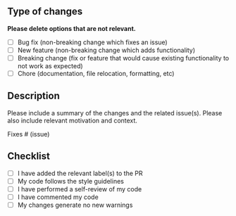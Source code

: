 ## Type of changes

**Please delete options that are not relevant.**

- [ ] Bug fix (non-breaking change which fixes an issue)
- [ ] New feature (non-breaking change which adds functionality)
- [ ] Breaking change (fix or feature that would cause existing functionality to not work as expected)
- [ ] Chore (documentation, file relocation, formatting, etc)

## Description

Please include a summary of the changes and the related issue(s). Please also include relevant motivation and context.

Fixes # (issue)

## Checklist

- [ ] I have added the relevant label(s) to the PR
- [ ] My code follows the style guidelines
- [ ] I have performed a self-review of my code
- [ ] I have commented my code
- [ ] My changes generate no new warnings
